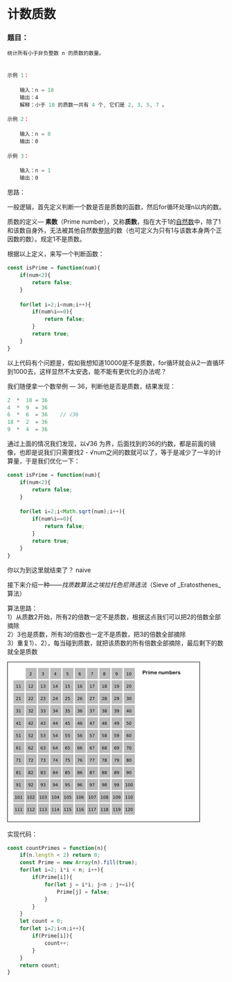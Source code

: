 # 计数质数

### 题目：

```javascript
统计所有小于非负整数 n 的质数的数量。


示例 1：

    输入：n = 10
    输出：4
    解释：小于 10 的质数一共有 4 个, 它们是 2, 3, 5, 7 。
    
示例 2：
    
    输入：n = 0
    输出：0
    
示例 3：

    输入：n = 1
    输出：0
```

思路：

一般逻辑，首先定义判断一个数是否是质数的函数，然后for循环处理n以内的数。

质数的定义— **素数**（Prime number），又称**质数**，指在大于1的[自然数](https://zh.wikipedia.org/wiki/%E8%87%AA%E7%84%B6%E6%95%B0)中，除了1和该数自身外，无法被其他自然数[整除](https://zh.wikipedia.org/wiki/%E6%95%B4%E9%99%A4)的数（也可定义为只有1与该数本身两个正因数的数）。规定1不是质数。

根据以上定义，来写一个判断函数：

```javascript
const isPrime = function(num){
    if(num<2){
        return false;
    }
    
    for(let i=2;i<num;i++){
        if(num%i==0){
            return false; 
        }
        return true;
    }
}
```

以上代码有个问题是，假如我想知道10000是不是质数，for循环就会从2一直循环到1000去，这样显然不太安逸，能不能有更优化的办法呢？

我们随便拿一个数举例 — 36，判断他是否是质数，结果发现：

```javascript
2  *  18 = 36
4  *  9  = 36
6  *  6  = 36    // √36 
18 *  2  = 36
9  *  4  = 36
```

通过上面的情况我们发现，以√36 为界，后面找到的36的约数，都是前面的镜像，也即是说我们只需要找2 - √num之间的数就可以了，等于是减少了一半的计算量，于是我们优化一下：

```javascript
const isPrime = function(num){
    if(num<2){
        return false;
    }
    
    for(let i=2;i<Math.sqrt(num);i++){
        if(num%i==0){
            return false; 
        }
        return true;
    }
}
```





你以为到这里就结束了？ naive

接下来介绍一种——_找质数算法之埃拉托色尼筛选法_（Sieve of _Eratosthenes_算法）

算法思路：  
1）从质数2开始，所有2的倍数一定不是质数，根据这点我们可以把2的倍数全部摘除  
2）3也是质数，所有3的倍数也一定不是质数，把3的倍数全部摘除  
3）重复1）、2），每当碰到质数，就把该质数的所有倍数全部摘除，最后剩下的数就全是质数

![](../.gitbook/assets/1606932458-hgvonw-sieve_of_eratosthenes_animation.gif)

实现代码：

```javascript
const countPrimes = function(n){
    if(n.length < 2) return 0;
    const Prime = new Array(n).fill(true);
    for(let i=2; i*i < n; i++){
        if(Prime[i]){
            for(let j = i*i; j<n ; j+=i){
                Prime[j] = false;
            }
        }
    }
    let count = 0;
    for(let i=2;i<n;i++){
        if(Prime[i]){
            count++; 
        }
    }
    return count;
}
```

